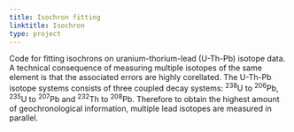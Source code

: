 ```yaml
---
title: Isochron fitting
linktitle: Isochron
type: project
---
```


Code for fitting isochrons on uranium-thorium-lead (U-Th-Pb) isotope data.
A technical consequence of measuring multiple isotopes of the same element is that the associated errors are highly corellated. 
The U-Th-Pb isotope systems consists of three coupled decay systems: <sup>238</sup>U to <sup>206</sup>Pb, <sup>235</sup>U to <sup>207</sup>Pb and <sup>232</sup>Th to <sup>208</sup>Pb. 
Therefore to obtain the highest amount of geochronological information, multiple lead isotopes are measured in parallel.
